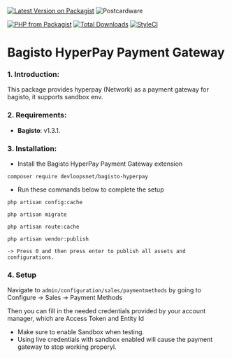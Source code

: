 [![Latest Version on Packagist](https://img.shields.io/packagist/v/devloopsnet/bagisto-hyperpay.svg?style=for-the-badge)](https://packagist.org/packages/devloopsnet/bagisto-hyperpay) ![Postcardware](https://img.shields.io/badge/Postcardware-%F0%9F%92%8C-197593?style=for-the-badge) 

[![PHP from Packagist](https://img.shields.io/packagist/php-v/devloopsnet/bagisto-hyperpay?style=flat-square)](https://packagist.org/packages/devloopsnet/bagisto-hyperpay) [![Total Downloads](https://img.shields.io/packagist/dt/devloopsnet/bagisto-hyperpay.svg?style=flat-square)](https://packagist.org/packages/devloopsnet/bagisto-hyperpay) [![StyleCI](https://github.styleci.io/repos/411804356/shield?branch=main)](https://github.styleci.io/repos/411804356?branch=main)

# Bagisto HyperPay Payment Gateway

### 1. Introduction:

This package provides hyperpay (Network) as a payment gateway for bagisto, it supports sandbox env.

### 2. Requirements:

* **Bagisto**: v1.3.1.

### 3. Installation:
* Install the Bagisto HyperPay Payment Gateway extension
```
composer require devloopsnet/bagisto-hyperpay
```

* Run these commands below to complete the setup

```
php artisan config:cache
```

```
php artisan migrate
```

```
php artisan route:cache
```

```
php artisan vendor:publish

-> Press 0 and then press enter to publish all assets and configurations.
```

### 4. Setup

Navigate to ```admin/configuration/sales/paymentmethods``` by going to Configure -> Sales -> Payment Methods

Then you can fill in the needed credentials provided by your account manager, which are Access Token and Entity Id

- Make sure to enable Sandbox when testing.
- Using live credentials with sandbox enabled will cause the payment gateway to stop working properyl.
